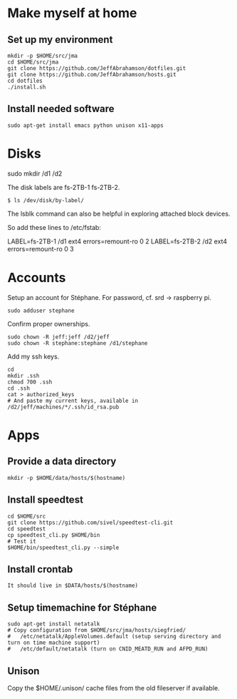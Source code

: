 # Make myself at home

## Set up my environment

    mkdir -p $HOME/src/jma
    cd $HOME/src/jma
    git clone https://github.com/JeffAbrahamson/dotfiles.git
    git clone https://github.com/JeffAbrahamson/hosts.git
    cd dotfiles
    ./install.sh

## Install needed software

    sudo apt-get install emacs python unison x11-apps


# Disks

sudo mkdir /d1 /d2

The disk labels are fs-2TB-1  fs-2TB-2.

    $ ls /dev/disk/by-label/

The lsblk command can also be helpful in exploring attached block devices.

So add these lines to /etc/fstab:

LABEL=fs-2TB-1    /d1    ext4    errors=remount-ro    0    2
LABEL=fs-2TB-2    /d2    ext4    errors=remount-ro    0    3

# Accounts

Setup an account for Stéphane.  For password, cf. srd -> raspberry pi.

    sudo adduser stephane

Confirm proper ownerships.

    sudo chown -R jeff:jeff /d2/jeff
    sudo chown -R stephane:stephane /d1/stephane

Add my ssh keys.

    cd
    mkdir .ssh
    chmod 700 .ssh
    cd .ssh
    cat > authorized_keys
    # And paste my current keys, available in /d2/jeff/machines/*/.ssh/id_rsa.pub
    

# Apps

## Provide a data directory

    mkdir -p $HOME/data/hosts/$(hostname)

## Install speedtest

    cd $HOME/src
    git clone https://github.com/sivel/speedtest-cli.git
    cd speedtest
    cp speedtest_cli.py $HOME/bin
    # Test it
    $HOME/bin/speedtest_cli.py --simple

## Install crontab

    It should live in $DATA/hosts/$(hostname)

## Setup timemachine for Stéphane

    sudo apt-get install netatalk
    # Copy configuration from $HOME/src/jma/hosts/siegfried/
    #   /etc/netatalk/AppleVolumes.default (setup serving directory and turn on time machine support)
    #   /etc/default/netatalk (turn on CNID_MEATD_RUN and AFPD_RUN)

## Unison

Copy the $HOME/.unison/ cache files from the old fileserver if available.
